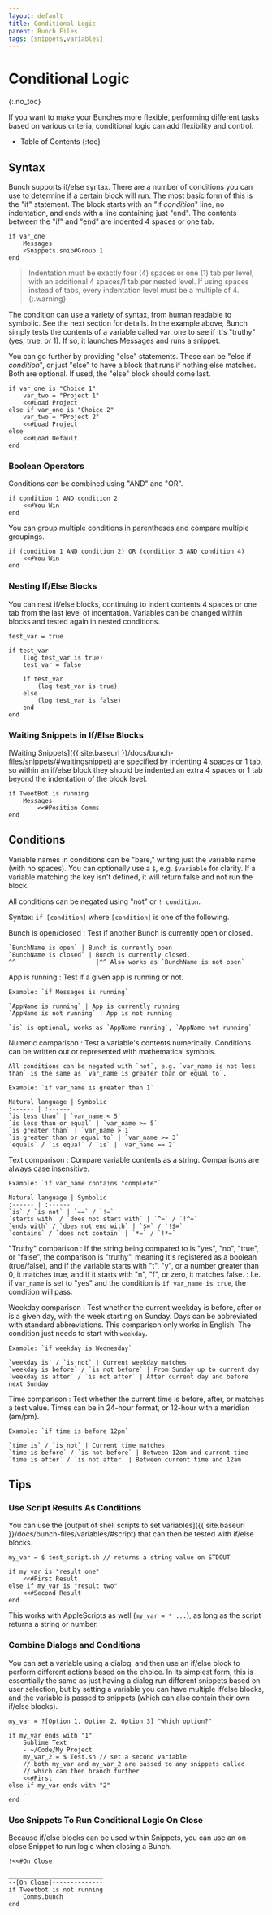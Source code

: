 ```yaml
---
layout: default
title: Conditional Logic
parent: Bunch Files
tags: [snippets,variables]
---
```

# Conditional Logic
{:.no_toc}

If you want to make your Bunches more flexible, performing different tasks based on various criteria, conditional logic can add flexibility and control.

* Table of Contents
{:toc}

## Syntax

Bunch supports if/else syntax. There are a number of conditions you can use to determine if a certain block will run. The most basic form of this is the "if" statement. The block starts with an "if _condition_" line, no indentation, and ends with a line containing just "end". The contents between the "if" and "end" are indented 4 spaces or one tab.

```bunch
if var_one
	Messages
	<Snippets.snip#Group 1
end
```

> Indentation must be exactly four (4) spaces or one (1) tab per level, with an additional 4 spaces/1 tab per nested level. If using spaces instead of tabs, every indentation level must be a multiple of 4.
{:.warning}

The condition can use a variety of syntax, from human readable to symbolic. See the next section for details. In the example above, Bunch simply tests the contents of a variable called var_one to see if it's "truthy" (yes, true, or 1). If so, it launches Messages and runs a snippet.

You can go further by providing "else" statements. These can be "else if _condition_", or just "else" to have a block that runs if nothing else matches. Both are optional. If used, the "else" block should come last.

```bunch
if var_one is "Choice 1"
	var_two = "Project 1"
	<<#Load Project
else if var_one is "Choice 2"
	var_two = "Project 2"
	<<#Load Project
else
	<<#Load Default
end
```

### Boolean Operators

Conditions can be combined using "AND" and "OR". 

```bunch
if condition 1 AND condition 2
	<<#You Win
end
```

You can group multiple conditions in parentheses and compare multiple groupings.

```bunch
if (condition 1 AND condition 2) OR (condition 3 AND condition 4)
	<<#You Win
end
```

### Nesting If/Else Blocks

You can nest if/else blocks, continuing to indent contents 4 spaces or one tab from the last level of indentation. Variables can be changed within blocks and tested again in nested conditions.

```bunch
test_var = true

if test_var
	(log test_var is true)
	test_var = false

	if test_var
		(log test_var is true)
	else
		(log test_var is false)
	end
end
```

### Waiting Snippets in If/Else Blocks

[Waiting Snippets]({{ site.baseurl }}/docs/bunch-files/snippets/#waitingsnippet) are specified by indenting 4 spaces or 1 tab, so within an if/else block they should be indented an extra 4 spaces or 1 tab beyond the indentation of the block level.

```bunch
if TweetBot is running
	Messages
		<<#Position Comms
end
```

## Conditions

Variable names in conditions can be "bare," writing just the variable name (with no spaces). You can optionally use a `$`, e.g. `$variable` for clarity. If a variable matching the key isn't defined, it will return false and not run the block.

All conditions can be negated using "not" or `! condition`.

Syntax: `if [condition]` where `[condition]` is one of the following.

Bunch is open/closed
: Test if another Bunch is currently open or closed.
	
	`BunchName is open` | Bunch is currently open
	`BunchName is closed` | Bunch is currently closed. 
	^^                      |^^ Also works as `BunchName is not open`

App is running
: Test if a given app is running or not.
	
	Example: `if Messages is running`

	`AppName is running` | App is currently running
	`AppName is not running` | App is not running
	
	`is` is optional, works as `AppName running`, `AppName not running`

Numeric comparison
: Test a variable's contents numerically. Conditions can be written out or represented with mathematical symbols. 

	All conditions can be negated with `not`, e.g. `var_name is not less than` is the same as `var_name is greater than or equal to`. 

	Example: `if var_name is greater than 1`
	
	Natural language | Symbolic
	:------ | :------
	`is less than` | `var_name < 5`  
	`is less than or equal` | `var_name >= 5`  
	`is greater than` | `var_name > 1`  
	`is greater than or equal to` | `var_name >= 3`  
	`equals` / `is equal` / `is` | `var_name == 2`  

Text comparison
: Compare variable contents as a string. Comparisons are always case insensitive. 

	Example: `if var_name contains "complete"`
	
	Natural language | Symbolic
	:------ | :------
	`is` / `is not` | `==` / `!=`
	`starts with` / `does not start with` | `^=` / `!^=`
	`ends with` / `does not end with` | `$=` / `!$=`
	`contains` / `does not contain` | `*=` / `!*=`

"Truthy" comparison
: If the string being compared to is "yes", "no", "true", or "false", the comparison is "truthy", meaning it's registered as a boolean (true/false), and if the variable starts with "t", "y", or a number greater than 0, it matches true, and if it starts with "n", "f", or zero, it matches false. 
: I.e. if `var_name` is set to "yes" and the condition is `if var_name is true`, the condition will pass.


Weekday comparison
: Test whether the current weekday is before, after or is a given day, with the week starting on Sunday. Days can be abbreviated with standard abbreviations. This comparison only works in English. The condition just needs to start with `weekday`.

	Example: `if weekday is Wednesday`

	`weekday is` / `is not` | Current weekday matches
	`weekday is before` / `is not before` | From Sunday up to current day
	`weekday is after` / `is not after` | After current day and before next Sunday

Time comparison
: Test whether the current time is before, after, or matches a test value. Times can be in 24-hour format, or 12-hour with a meridian (am/pm).

	Example: `if time is before 12pm`

	`time is` / `is not` | Current time matches
	`time is before` / `is not before` | Between 12am and current time
	`time is after` / `is not after` | Between current time and 12am

## Tips

### Use Script Results As Conditions

You can use the [output of shell scripts to set variables]({{ site.baseurl }}/docs/bunch-files/variables/#script) that can then be tested with if/else blocks.

```bunch
my_var = $ test_script.sh // returns a string value on STDOUT

if my_var is "result one"
	<<#First Result
else if my_var is "result two"
	<<#Second Result
end
```

This works with AppleScripts as well (`my_var = * ...`), as long as the script returns a string or number.

### Combine Dialogs and Conditions

You can set a variable using a dialog, and then use an if/else block to perform different actions based on the choice. In its simplest form, this is essentially the same as just having a dialog run different snippets based on user selection, but by setting a variable you can have multiple if/else blocks, and the variable is passed to snippets (which can also contain their own if/else blocks).

```bunch
my_var = ?[Option 1, Option 2, Option 3] "Which option?"

if my_var ends with "1"
	Sublime Text
	- ~/Code/My Project
	my_var_2 = $ Test.sh // set a second variable
	// both my_var and my_var_2 are passed to any snippets called
	// which can then branch further
	<<#First
else if my_var ends with "2"
	...
end
```

### Use Snippets To Run Conditional Logic On Close

Because if/else blocks can be used within Snippets, you can use an on-close Snippet to run logic when closing a Bunch.

```bunch
!<<#On Close

__________________________
--[On Close]--------------
if Tweetbot is not running
	Comms.bunch
end
```
